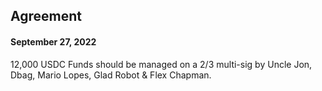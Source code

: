 ## Agreement

#### September 27, 2022

12,000 USDC
Funds should be managed on a 2/3 multi-sig by Uncle Jon, Dbag, Mario Lopes, Glad Robot & Flex Chapman.